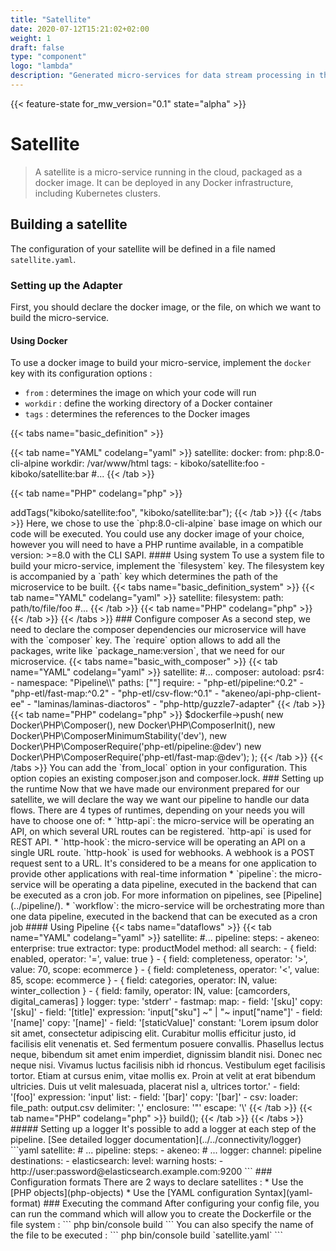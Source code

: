 ```yaml
---
title: "Satellite"
date: 2020-07-12T15:21:02+02:00
weight: 1
draft: false
type: "component"
logo: "lambda"
description: "Generated micro-services for data stream processing in the cloud"
---
```


{{< feature-state for_mw_version="0.1" state="alpha" >}}

# Satellite 

> A satellite is a micro-service running in the cloud, packaged as a docker image.
> It can be deployed in any Docker infrastructure, including Kubernetes clusters.

## Building a satellite

The configuration of your satellite will be defined in a file named `satellite.yaml`.

### Setting up the Adapter

First, you should declare the docker image, or the file, on which we want to build the micro-service.

#### Using Docker 
To use a docker image to build your micro-service, implement the `docker` key with its configuration options :

- `from` : determines the image on which your code will run
- `workdir` : define the working directory of a Docker container
- `tags` : determines the references to the Docker images

{{< tabs name="basic_definition" >}}

{{< tab name="YAML" codelang="yaml"  >}}
satellite:
  docker:
      from: php:8.0-cli-alpine
      workdir: /var/www/html
      tags:
        - kiboko/satellite:foo
        - kiboko/satellite:bar
#...
{{< /tab >}}

{{< tab name="PHP" codelang="php"  >}}
<?php

use Kiboko\Component\ETL\Satellite\Adapter\Docker;

$dockerfile = new Docker\Dockerfile(
    new Docker\Dockerfile\From('php:8.0-cli-alpine'),
    new Docker\Dockerfile\Workdir('/var/www/html/'),
);

$satellite = (new Docker\Satellite(
    'foo/satellite:bar',
    $dockerfile,
))->addTags("kiboko/satellite:foo", "kiboko/satellite:bar");
{{< /tab >}}

{{< /tabs >}}

Here, we chose to use the `php:8.0-cli-alpine` base image on which our code will be executed.
You could use any docker image of your choice, however you will need to have a PHP runtime 
available, in a compatible version: >=8.0 with the CLI SAPI.

#### Using system 
To use a system file to build your micro-service, implement the `filesystem` key.

The filesystem key is accompanied by a `path` key which determines the path of the microservice to be built.

{{< tabs name="basic_definition_system" >}}

{{< tab name="YAML" codelang="yaml"  >}}
satellite:
  filesystem:
    path: path/to/file/foo
#...
{{< /tab >}}

{{< tab name="PHP" codelang="php"  >}}

{{< /tab >}}

{{< /tabs >}}

### Configure composer 

As a second step, we need to declare the composer dependencies our microservice will have with the `composer` key.

The `require` option allows to add all the packages, write like `package_name:version`, that we need for our microservice.

{{< tabs name="basic_with_composer" >}}

{{< tab name="YAML" codelang="yaml"  >}}
satellite:
#...
  composer:
    autoload:
      psr4:
      - namespace: "Pipeline\\"
        paths: [""]
    require:
      - "php-etl/pipeline:^0.2"
      - "php-etl/fast-map:^0.2"
      - "php-etl/csv-flow:^0.1"
      - "akeneo/api-php-client-ee"
      - "laminas/laminas-diactoros"
      - "php-http/guzzle7-adapter"
{{< /tab >}}

{{< tab name="PHP" codelang="php"  >}}
$dockerfile->push(
    new Docker\PHP\Composer(),
    new Docker\PHP\ComposerInit(),
    new Docker\PHP\ComposerMinimumStability('dev'),
    new Docker\PHP\ComposerRequire('php-etl/pipeline:@dev')
    new Docker\PHP\ComposerRequire('php-etl/fast-map:@dev');
);
{{< /tab >}}

{{< /tabs >}}

You can add the `from_local` option in your configuration. This option copies an existing composer.json and composer.lock.

### Setting up the runtime

Now that we have made our environment prepared for our satellite, we will declare 
the way we want our pipeline to handle our data flows.

There are 4 types of runtimes, depending on your needs you will have to choose one of:
 * `http-api`: the micro-service will be operating an API, on which several URL routes can be registered. `http-api` is used for REST API.
 * `http-hook`: the micro-service will be operating an API on a single URL route. `http-hook` is used for webhooks. A webhook is a POST request sent to a URL. It's considered to be 
a means for one application to provide other applications with real-time information
 * `pipeline`: the micro-service will be operating a data pipeline, executed in the backend that can be executed as a cron job. For more information on pipelines, see [Pipeline](../pipeline/).
 * `workflow`: the micro-service will be orchestrating more than one data pipeline, executed in the backend that can be executed as a cron job

#### Using Pipeline

{{< tabs name="dataflows" >}}

{{< tab name="YAML" codelang="yaml"  >}}
satellite:
#...
   pipeline:
      steps:
      - akeneo:
          enterprise: true
          extractor:
            type: productModel
            method: all
            search:
              - { field: enabled, operator: '=', value: true }
              - { field: completeness, operator: '>', value: 70, scope: ecommerce }
              - { field: completeness, operator: '<', value: 85, scope: ecommerce }
              - { field: categories, operator: IN, value: winter_collection }
              - { field: family, operator: IN, value: [camcorders, digital_cameras] }
          logger:
            type: 'stderr'
      - fastmap:
          map:
            - field: '[sku]'
              copy: '[sku]'
            - field: '[title]'
              expression: 'input["sku"] ~" | "~ input["name"]'
            - field: '[name]'
              copy: '[name]'
            - field: '[staticValue]'
              constant: 'Lorem ipsum dolor sit amet, consectetur adipiscing elit. Curabitur mollis efficitur justo, id facilisis elit venenatis et. Sed fermentum posuere convallis. Phasellus lectus neque, bibendum sit amet enim imperdiet, dignissim blandit nisi. Donec nec neque nisi. Vivamus luctus facilisis nibh id rhoncus. Vestibulum eget facilisis tortor. Etiam at cursus enim, vitae mollis ex. Proin at velit at erat bibendum ultricies. Duis ut velit malesuada, placerat nisl a, ultrices tortor.'
            - field: '[foo]'
              expression: 'input'
              list:
                - field: '[bar]'
                  copy: '[bar]'
      - csv:
          loader:
            file_path: output.csv
            delimiter: ','
            enclosure: '"'
            escape: '\'
{{< /tab >}}

{{< tab name="PHP" codelang="php"  >}}
<?php

/** @var array $config */ 
$pipeline = new Runtime\Pipeline($config);
$pipeline->build();

{{< /tab >}}

{{< /tabs >}}

##### Setting up a logger

It's possible to add a logger at each step of the pipeline.

[See detailed logger documentation](../../connectivity/logger)

```yaml
satellite:
# ...
   pipeline:
      steps:
      - akeneo:
        # ...
        logger:
          channel: pipeline
          destinations:
            - elasticsearch:
                level: warning
                hosts:
                  - http://user:password@elasticsearch.example.com:9200
```

### Configuration formats

There are 2 ways to declare satellites :
* Use the [PHP objects](php-objects)
* Use the [YAML configuration Syntax](yaml-format)

### Executing the command
After configuring your config file, you can run the command which will allow you to create the Dockerfile or the file system :
```
php bin/console build
```

You can also specify the name of the file to be executed : 
```
php bin/console build `satellite.yaml`
```
